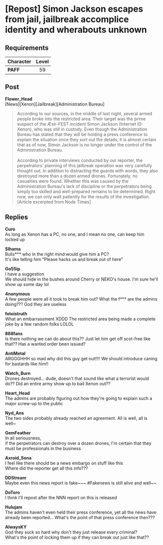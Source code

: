 # [Repost] Simon Jackson escapes from jail, jailbreak accomplice identity and wherabouts unknown
## Requirements
|Character|Level|
|---------|:---:|
|**PAFF** | 59  |

## Post
**Flower_Head**<br>
[News][Xenon][Jailbreak][Administration Bureau]<br>
> According to our sources, in the middle of last night, several armed people broke into the restricted area. Their target was the prime suspect of the Æsir\-FEST incident Simon Jackson (Internet ID: Xenon), who was still in custody. Even though the Administration Bureau has stated that they will be holding a press conference to explain the situation once they sort out the details, it is almost certain that as of now, Simon Jackson is no longer under the control of the Administration Bureau.<br>
> <br>
> According to private interviews conducted by our reporter, the perpetrators' planning of this jailbreak operation was very carefully thought out. In addition to distracting the guards with words, they also destroyed more than a dozen armed drones. Fortunately, no casualties were found. Whether this was caused by the Administration Bureau's lack of discipline or the perpetrators being simply too skilled and well\-prepared remains to be determined. Right now, we can only wait patiently for the results of the investigation. <br>
[Article excerpted from Node Times]
## Replies
**Curo**<br>
As long as Xenon has a PC, no one, and I mean no one, can keep him locked up

**SIhama**<br>
Bulls\*\*\* who in the right mind would give him a PC?<br>
It's like telling him "Please hacks us and break out of here"

**Go55ip**<br>
I have a suggestion <br>
We should hide in the bushes around Cherry or NEKO's house. I'm sure he'll show up some day lol

**4nonymous**<br>
A few people were all it took to break him out? What the f\*\*\* are the admins doing??? God they are useless

**fotoistruth**<br>
What an embarrassment XDDD The restricted area being made a complete joke by a few random folks LOLOL

**888fans**<br>
Is there nothing we can do about this?? Just let him get off scot\-free like that?? Has a wanted order been issued?

**AntiMetal**<br>
ARGGGHHH so mad why did this guy get out!!!! We should introduce caning for bastards like him!!

**Watch_Burn**<br>
Drones destroyed... dude, doesn't that sound like what a terrorist would do?? Did an entire army show up to bail Xenon out??

**Heart_Head**<br>
The admins are probably figuring out how they're going to explain such a major screw\-up to the public

**Nyd_Ans**<br>
The two sides probably already reached an agreement. All is well, all is well\~

**GemFeather**<br>
In all seriousness,<br>
if the perpetrators can destroy over a dozen drones, I'm certain that they must be professionals in the business

**Axroid_Sona**<br>
I feel like there should be a news embargo on stuff like this<br>
Where did the reporter get all this info???

**DDStream**<br>
Maybe even this news report is fake\~\~\~ \#Fakenews is still alive and well\~\~

**DoToro**<br>
I think I'll repost after the NNN report on this is released

**Hulujam**<br>
The admins haven't even held their press conference, yet all the news have already been reported... What's the point of that press conference then???

**AlwaysKY**<br>
God they suck so hard why don't they just release every criminal?<br>
What's the point of locking them up if they can break out just like that??

